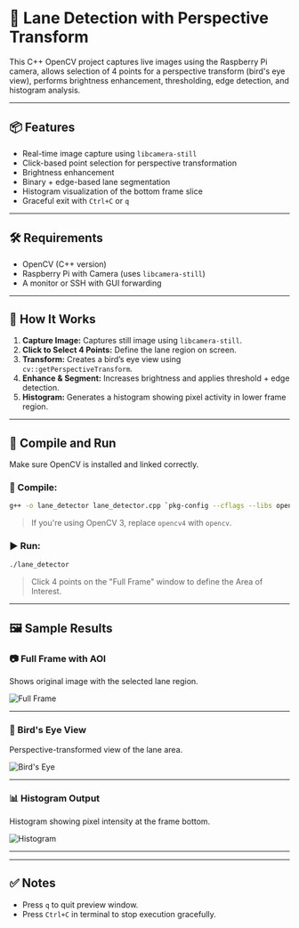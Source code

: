 
# 🚗 Lane Detection with Perspective Transform

This C++ OpenCV project captures live images using the Raspberry Pi camera, allows selection of 4 points for a perspective transform (bird's eye view), performs brightness enhancement, thresholding, edge detection, and histogram analysis.

---

## 📦 Features

- Real-time image capture using `libcamera-still`
- Click-based point selection for perspective transformation
- Brightness enhancement
- Binary + edge-based lane segmentation
- Histogram visualization of the bottom frame slice
- Graceful exit with `Ctrl+C` or `q`

---

## 🛠️ Requirements

- OpenCV (C++ version)
- Raspberry Pi with Camera (uses `libcamera-still`)
- A monitor or SSH with GUI forwarding

---

## 🧠 How It Works

1. **Capture Image:** Captures still image using `libcamera-still`.
2. **Click to Select 4 Points:** Define the lane region on screen.
3. **Transform:** Creates a bird’s eye view using `cv::getPerspectiveTransform`.
4. **Enhance & Segment:** Increases brightness and applies threshold + edge detection.
5. **Histogram:** Generates a histogram showing pixel activity in lower frame region.

---

## 🚀 Compile and Run

Make sure OpenCV is installed and linked correctly.

### 🔧 Compile:

```bash
g++ -o lane_detector lane_detector.cpp `pkg-config --cflags --libs opencv4`
```

> If you're using OpenCV 3, replace `opencv4` with `opencv`.

### ▶️ Run:

```bash
./lane_detector
```

> Click 4 points on the "Full Frame" window to define the Area of Interest.

---

## 🖼️ Sample Results

### 📷 Full Frame with AOI  
Shows original image with the selected lane region.

![Full Frame]("results/full_frame.png")

---

### 🔄 Bird's Eye View  
Perspective-transformed view of the lane area.

![Bird's Eye](results/bird_eye.png)

---

### 📊 Histogram Output  
Histogram showing pixel intensity at the frame bottom.

![Histogram](results/histogram.png)

---

---

## ✅ Notes

- Press `q` to quit preview window.
- Press `Ctrl+C` in terminal to stop execution gracefully.
